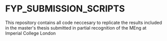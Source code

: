 # FYP_SUBMISSION_SCRIPTS
This repository contains all code neccesary to replicate the results included in the master's thesis submitted in partial recognition of the MEng at Imperial College London
